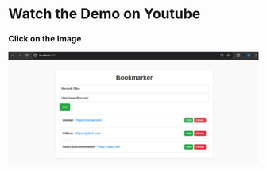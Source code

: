 # Watch the Demo on Youtube
### Click on the Image

<p align="center">
  <a href="https://youtu.be/qcAMPnIRpFQ?si=jAmhbbCJ6lho5Ec3" target="_blank" rel="noopener noreferrer">
    <img src="Demo.png" alt="Watch the demo video" />
  </a>
</p>
